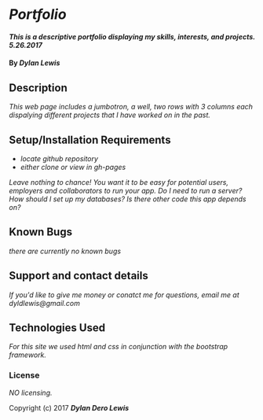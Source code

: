 # _Portfolio_

#### _This is a descriptive portfolio displaying my skills, interests, and projects. 5.26.2017_

#### By _**Dylan Lewis**_

## Description

_This web page includes a jumbotron, a well, two rows with 3 columns each dispalying different projects that I have worked on in the past._

## Setup/Installation Requirements

* _locate github repository_
* _either clone or view in gh-pages_


_Leave nothing to chance! You want it to be easy for potential users, employers and collaborators to run your app. Do I need to run a server? How should I set up my databases? Is there other code this app depends on?_

## Known Bugs

_there are currently no known bugs_

## Support and contact details

_If you'd like to give me money or conatct me for questions, email me at dyldlewis@gmail.com_

## Technologies Used

_For this site we used html and css in conjunction with the bootstrap framework._

### License

*NO licensing.*

Copyright (c) 2017 **_Dylan Dero Lewis_**
